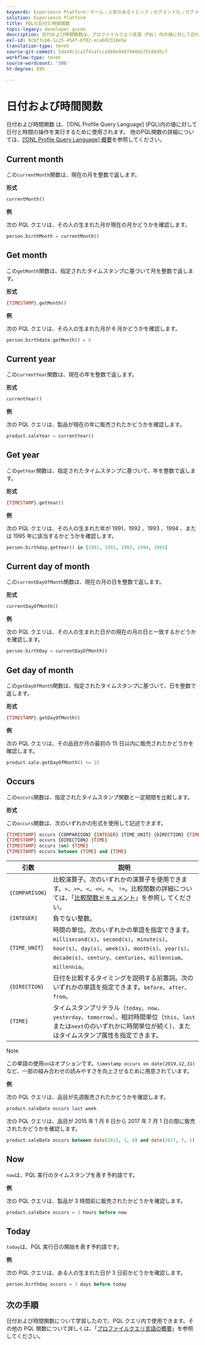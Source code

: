 ```yaml
---
keywords: Experience Platform；ホーム；人気のあるトピック；セグメント化；セグメント化；セグメント化サービス；ql;PQL;プロファイルクエリ言語；日付と時間関数；日付と時間関数；日付；時刻；
solution: Experience Platform
title: PQLの日付と時間関数
topic-legacy: developer guide
description: 日付および時間関数は、プロファイルクエリ言語（PQL）内の値に対して日付と時間の操作を実行するために使用されます。
exl-id: 8cbffcb6-1c25-454f-8f02-eca602318e5e
translation-type: tm+mt
source-git-commit: 5d449c1ca174cafcca988e9487940eb7550bd5cf
workflow-type: tm+mt
source-wordcount: '508'
ht-degree: 89%

---
```


# 日付および時間関数

日付および時間関数 は、[!DNL Profile Query Language] (PQL)内の値に対して日付と時間の操作を実行するために使用されます。 他のPQL関数の詳細については、[[!DNL Profile Query Language] 概要](./overview.md)を参照してください。

## Current month

この`currentMonth`関数は、現在の月を整数で返します。

**形式**

```sql
currentMonth()
```

**例**

次の PQL クエリは、その人の生まれた月が現在の月かどうかを確認します。

```sql
person.birthMonth = currentMonth()
```

## Get month

この`getMonth`関数は、指定されたタイムスタンプに基づいて月を整数で返します。

**形式**

```sql
{TIMESTAMP}.getMonth()
```

**例**

次の PQL クエリは、その人の生まれた月が 6 月かどうかを確認します。

```sql
person.birthdate.getMonth() = 6
```

## Current year

この`currentYear`関数は、現在の年を整数で返します。

**形式**

```sql
currentYear()
```

**例**

次の PQL クエリは、製品が現在の年に販売されたかどうかを確認します。

```sql
product.saleYear = currentYear()
```

## Get year

この`getYear`関数は、指定されたタイムスタンプに基づいて、年を整数で返します。

**形式**

```sql
{TIMESTAMP}.getYear()
```

**例**

次の PQL クエリは、その人の生まれた年が 1991、1992 、1993 、1994 、または 1995 年に該当するかどうかを確認します。

```sql
person.birthday.getYear() in [1991, 1992, 1993, 1994, 1995]
```

## Current day of month

この`currentDayOfMonth`関数は、現在の月の日を整数で返します。

**形式**

```sql
currentDayOfMonth()
```

**例**

次の PQL クエリは、その人の生まれた日がの現在の月の日と一致するかどうかを確認します。

```sql
person.birthDay = currentDayOfMonth()
```

## Get day of month

この`getDayOfMonth`関数は、指定されたタイムスタンプに基づいて、日を整数で返します。

**形式**

```sql
{TIMESTAMP}.getDayOfMonth()
```

**例**

次の PQL クエリは、その品目が月の最初の 15 日以内に販売されたかどうかを確認します。

```sql
product.sale.getDayOfMonth() <= 15
```

## Occurs

この`occurs`関数は、指定されたタイムスタンプ関数と一定期間を比較します。

**形式**

この`occurs`関数は、次のいずれかの形式を使用して記述できます。

```sql
{TIMESTAMP} occurs {COMPARISON} {INTEGER} {TIME_UNIT} {DIRECTION} {TIME}
{TIMESTAMP} occurs {DIRECTION} {TIME}
{TIMESTAMP} occurs (on) {TIME}
{TIMESTAMP} occurs between {TIME} and {TIME}
```

| 引数 | 説明 |
| --------- | ----------- |
| `{COMPARISON}` | 比較演算子。次のいずれかの演算子を使用できます。`>`、`>=`、`<`、`<=`、`=`、 `!=`。比較関数の詳細については、「[比較関数ドキュメント](./comparison-functions.md)」を参照し てください。 |
| `{INTEGER}` | 負でない整数。 |
| `{TIME_UNIT}` | 時間の単位。次のいずれかの単語を指定できます。`millisecond(s)`、`second(s)`、`minute(s)`、`hour(s)`、`day(s)`、`week(s)`、`month(s)`、`year(s)`、`decade(s)`、`century`、`centuries`、`millennium`、`millennia`。 |
| `{DIRECTION}` | 日付を比較するタイミングを説明する前置詞。次のいずれかの単語を指定できます。`before`、`after`、`from`。 |
| `{TIME}` | タイムスタンプリテラル（`today`、`now`、`yesterday`、`tomorrow`）、相対時間単位（`this`、`last`または`next`ののいずれかに時間単位が続く）、またはタイムスタンプ属性を指定できます。 |

>[!NOTE]
>
>この単語の使用`on`はオプションです。`timestamp occurs on date(2019,12,31)`など、一部の組み合わせの読みやすさを向上させるために用意されています。

**例**

次の PQL クエリは、品目が先週販売されたかどうかを確認します。

```sql
product.saleDate occurs last week
```

次の PQL クエリは、品目が 2015 年 1 月 8 日から 2017 年 7 月 1 日の間に販売されたかどうかを確認します。

```sql
product.saleDate occurs between date(2015, 1, 8) and date(2017, 7, 1)
```

## Now

`now`は、PQL 実行のタイムスタンプを表す予約語です。

**例**

次の PQL クエリは、製品が 3 時間前に販売されたかどうかを確認します。

```sql
product.saleDate occurs = 3 hours before now
```

## Today

`today`は、PQL 実行日の開始を表す予約語です。

**例**

次の PQL クエリは、ある人の生まれた日が 3 日前かどうかを確認します。

```sql
person.birthday occurs = 3 days before today
```

## 次の手順

日付および時間関数について学習したので、PQL クエリ内で使用できます。その他の PQL 関数について詳しくは、「[プロファイルクエリ言語の概要](./overview.md)」を参照してください。
